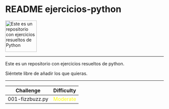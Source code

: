 # README ejercicios-python

<img src="https://upload.wikimedia.org/wikipedia/commons/thumb/c/c3/Python-logo-notext.svg/1869px-Python-logo-notext.svg.png" alt="Este es un repositorio con ejercicios resueltos de Python" width="100" height="100">

***

Este es un repositorio con ejercicios resueltos de python.

Siéntete libre de añadir los que quieras.

***
| Challenge     | Difficulty |
|------------|------------|
| 001-fizzbuzz.py   | <span style="color:yellow">Moderate</span>      |

